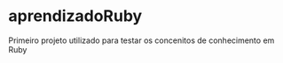 aprendizadoRuby
===============

Primeiro projeto utilizado para testar os concenitos de conhecimento em Ruby
